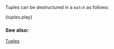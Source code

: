 Tuples can be destructured in a `match` as follows:

{tuples.play}

### See also:
[Tuples](/tuples.html)
